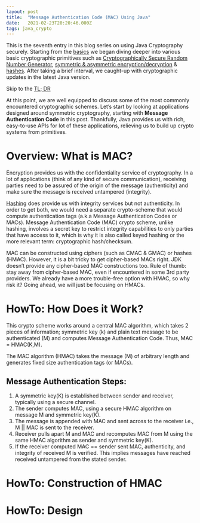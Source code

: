 ```yaml
---
layout: post
title:  "Message Authentication Code (MAC) Using Java"
date:   2021-02-23T20:20:46.000Z
tags: java_crypto
---
```


This is the seventh entry in this blog series on using Java Cryptography securely. Starting from the [basics](https://1mansis.github.io/2017/03/17/How_to_Get_Started_Using_Java_Cryptography_Securely.html) we began diving deeper into various basic cryptographic primitives such as [Cryptographically Secure Random Number Generator](https://1mansis.github.io/2017/03/29/Cryptographically_Secure_Pseudo-Random_Number_Generator.html), [symmetric & asymmetric encryption/decryption](https://1mansis.github.io/2017/04/18/Encryption_and_Decryption_in_Java_Cryptography.html) & [hashes](https://1mansis.github.io/2017/06/13/Message_Digests_aka_Hashing_Functions.html). After taking a brief interval, we caught-up with cryptographic updates in the latest Java version.

Skip to the [TL; DR](#tldr)

At this point, we are well equipped to discuss some of the most commonly encountered cryptographic schemes. Let’s start by looking at applications designed around symmetric cryptography, starting with **Message Authentication Code** in this post. Thankfully, Java provides us with rich, easy-to-use APIs for lot of these applications, relieving us to build up crypto systems from primitives.

# Overview: What is MAC?

Encryption provides us with the confidentiality service of cryptography. In a lot of applications (think of any kind of secure communication), receiving parties need to be assured of the origin of the message (authenticity) and make sure the message is received untampered (integrity).

[Hashing](https://1mansis.github.io/2017/06/13/Message_Digests_aka_Hashing_Functions.html) does provide us with integrity services but not authenticity. In order to get both, we would need a separate crypto-scheme that would compute authentication tags (a.k.a Message Authentication Codes or MACs). Message Authentication Code (MAC) crypto scheme, unlike hashing, involves a secret key to restrict integrity capabilities to only parties that have access to it, which is why it is also called keyed hashing or the more relevant term: cryptographic hash/checksum.

MAC can be constructed using ciphers (such as CMAC & GMAC) or hashes (HMAC). However, it is a bit tricky to get cipher-based MACs right. JDK doesn’t provide any cipher-based MAC constructions too. Rule of thumb: stay away from cipher-based MAC, even if encountered in some 3rd party providers. We already have a more trouble-free option with HMAC, so why risk it? Going ahead, we will just be focusing on HMACs.

# HowTo: How Does it Work?

This crypto scheme works around a central MAC algorithm, which takes 2 pieces of information; symmetric key (k) and plain text message to be authenticated (M) and computes Message Authentication Code. Thus, MAC = HMAC(K,M).

The MAC algorithm (HMAC) takes the message (M) of arbitrary length and generates fixed size authentication tags (or MACs).

## Message Authentication Steps:

1. A symmetric key(K) is established between sender and receiver, typically using a secure channel.
1. The sender computes MAC, using a secure HMAC algorithm on message M and symmetric key(K).
1. The message is appended with MAC and sent across to the receiver i.e., M || MAC is sent to the receiver.
1. Receiver pulls apart M and MAC and recomputes MAC from M using the same HMAC algorithm as sender and symmetric key(K).
1. If the receiver computed MAC == sender sent MAC, authenticity, and integrity of received M is verified. This implies messages have reached received untampered from the stated sender.

# HowTo: Construction of HMAC

# HowTo: Design

